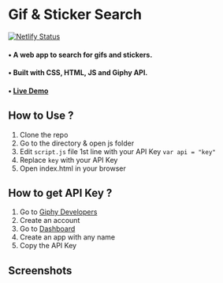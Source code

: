 # Gif & Sticker Search
[![Netlify Status](https://api.netlify.com/api/v1/badges/8811cc2f-2fb9-4ae5-a969-73625461d818/deploy-status)](https://app.netlify.com/sites/boisterous-sunshine-473af2/deploys)

#### • A web app to search for gifs and stickers.

#### • Built with CSS, HTML, JS and Giphy API.
#### • [Live Demo]()

## How to Use ?
1. Clone the repo
2. Go to the directory & open js folder
3. Edit `script.js` file 1st line with your API Key ```var api = "key"```
4. Replace `key` with your API Key
5. Open index.html in your browser

## How to get API Key ?
1. Go to [Giphy Developers](https://developers.giphy.com/)
2. Create an account
3. Go to [Dashboard](https://developers.giphy.com/dashboard/)
4. Create an app with any name
5. Copy the API Key

## Screenshots

